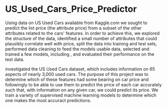 # US_Used_Cars_Price_Predictor

Using data on US Used Cars available from Kaggle.com we sought to predict the list price (the attribute price) from a subset of the other attributes related to the cars' features. In order to achieve this, we explored the structure of the data, identified a small number of attributes that could plausibly correlate well with price, split the data into training and test sets, performed data cleaning to feed the models usable data, 
selected and trained a few models, including , and evaluated their performance on the test data.

 investigated the US Used Cars dataset, which includes information on 65 aspects of nearly 3,000 used cars. The purpose of this project was to determine which of these features had some bearing on car price and followingly to be able to use them to predict the price of each car accurately such that, with information on any given car, we could predict its price. We train a variety of supervised machine learning models to determine which one makes the most accuract predictions.
